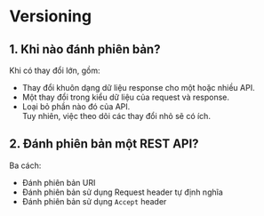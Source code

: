 # Versioning  
## 1. Khi nào đánh phiên bản?  
Khi có thay đổi lớn, gồm:  
- Thay đổi khuôn dạng dữ liệu response cho một hoặc nhiều API.  
- Một thay đổi trong kiểu dữ liệu của request và response.  
- Loại bỏ phần nào đó của API.    
Tuy nhiên, việc theo dõi các thay đổi nhỏ sẽ có ích.  
## 2. Đánh phiên bản một REST API?  
Ba cách:  
- Đánh phiên bản URI  
- Đánh phiên bản sử dụng Request header tự định nghĩa  
- Đánh phiên bản sử dụng `Accept` header  
